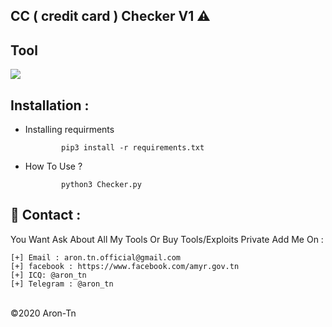 ## CC ( credit card ) Checker V1 ⚠️



<h2>Tool</h2>
<img src="https://i.imgur.com/l9ovfpY.jpg" style="max-width:100%;">

Installation : 
------
         

 - Installing requirments
   
               pip3 install -r requirements.txt
    
 - How To Use ?
   
               python3 Checker.py
               

📧 Contact :
------
You Want Ask About All My Tools Or Buy Tools/Exploits Private Add Me On : 
```
[+] Email : aron.tn.official@gmail.com
[+] facebook : https://www.facebook.com/amyr.gov.tn
[+] ICQ: @aron_tn
[+] Telegram : @aron_tn 
```

<br>©2020 Aron-Tn

